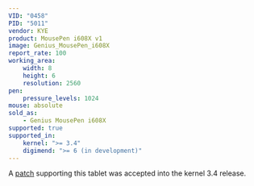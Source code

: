 ```yaml
---
VID: "0458"
PID: "5011"
vendor: KYE
product: MousePen i608X v1
image: Genius_MousePen_i608X
report_rate: 100
working_area:
    width: 8
    height: 6
    resolution: 2560
pen:
    pressure_levels: 1024
mouse: absolute
sold_as:
    - Genius MousePen i608X
supported: true
supported_in:
    kernel: ">= 3.4"
    digimend: ">= 6 (in development)"
---
```

A [patch](http://thread.gmane.org/gmane.linux.kernel.input/23744/focus=23799) supporting this tablet was accepted into the kernel 3.4 release.

